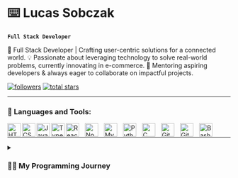 # ⌨️ Lucas Sobczak

**`Full Stack Developer`**

🚀 Full Stack Developer | Crafting user-centric solutions for a connected world.
💡 Passionate about leveraging technology to solve real-world problems, currently innovating in e-commerce.
🌱 Mentoring aspiring developers & always eager to collaborate on impactful projects.


 <p align="left">
      <a href="https://github.com/SobczakL?tab=followers">
         <img alt="followers" title="Follow me on Github" src="https://custom-icon-badges.demolab.com/github/followers/SobczakL?color=236ad3&labelColor=1155ba&style=for-the-badge&logo=person-add&label=Follow&logoColor=white"/></a>
      <a href="https://github.com/SobczakL?tab=repositories&sort=stargazers">
         <img alt="total stars" title="Total stars on GitHub" src="https://custom-icon-badges.demolab.com/github/stars/SobczakL?color=55960c&style=for-the-badge&labelColor=488207&logo=star"/></a>
   </p>

---

### 🧰 Languages and Tools:

<img align="left" alt="HTML" width="30px" style="padding:auto;" src="https://cdn.jsdelivr.net/gh/devicons/devicon/icons/html5/html5-plain.svg" />
<img align="left" alt="CSS" width="30px" style="padding:auto;" src="https://cdn.jsdelivr.net/gh/devicons/devicon/icons/css3/css3-plain.svg" />
<img align="left" alt="JavaScript" width="30px" style="padding:auto;" src="https://cdn.jsdelivr.net/gh/devicons/devicon/icons/javascript/javascript-plain.svg" />
<img align="left" alt="Typescript" width="30px" style="padding:auto;" src="https://cdn.jsdelivr.net/gh/devicons/devicon/icons/typescript/typescript-plain.svg" />
<img align="left" alt="React" width="30px" style="padding-right:10px;" src="https://cdn.jsdelivr.net/gh/devicons/devicon/icons/react/react-original.svg" />
<img align="left" alt="NodeJS" width="30px" style="padding-right:10px;" src="https://cdn.jsdelivr.net/gh/devicons/devicon/icons/nodejs/nodejs-original.svg" />   
<img align="left" alt="MySQL" width="30px" style="padding-right:10px;" src="https://cdn.jsdelivr.net/gh/devicons/devicon/icons/mysql/mysql-original.svg" />  
<img align="left" alt="Python" width="30px" style="padding-right:10px;" src="https://cdn.jsdelivr.net/gh/devicons/devicon/icons/python/python-plain.svg" />
<img align="left" alt="C" width="30px" style="padding-right:10px;" src="https://cdn.jsdelivr.net/gh/devicons/devicon/icons/c/c-original.svg" /> 
<img align="left" alt="Git" width="30px" style="padding-right:10px;" src="https://cdn.jsdelivr.net/gh/devicons/devicon/icons/git/git-original.svg" />
<img align="left" alt="GitHub" width="30px" style="padding-right:10px;" src="https://cdn.jsdelivr.net/gh/devicons/devicon/icons/github/github-original.svg" />
<img align="left" alt="Bash" width="30px" style="padding-right:10px;" src="https://cdn.jsdelivr.net/gh/devicons/devicon/icons/bash/bash-original.svg" />
<br />

---

<details>
 <summary><h3>👨‍💻 My Programming Journey</h3></summary>
 <p>The quiet of the 2020 pandemic was when I first discovered Python. It started as a way to fill time, but I was quickly captivated by the power of programming. Building my first games and websites, I felt the unique satisfaction of creation, which set me on a path of self-directed learning, including exploring Python's OS capabilities and Harvard's CS101.</p>
 <br/>
 <p>
For a while, I didn't consider programming a viable career, mistakenly believing it required an advanced math background. But after a year of dedicated personal projects, the pull was too strong. I decided to overcome my hesitations, committing to a disciplined daily practice of coding, studying, and absorbing knowledge from every available resource.
</p>
 <br/>
 <p>
Balancing my existing career with this intense learning curve was a challenge, prompting me to join a bootcamp for focused growth. That immersive experience was pivotal, helping me overcome hurdles and build the confidence to embrace new technologies rapidly. I'm immensely proud of taking that leap; it's led to profound skill development and a wonderful sense of belonging within the tech community.
</p>
 <br/>
 <p>
This journey continues to transform me. Programming isn't just what I do; it's influenced how I think – fostering greater curiosity, sharper problem-solving, and a resilient spirit. My goal is to keep growing, learning, and eventually contribute as a leader. I eagerly anticipate the future chapters of this ongoing exploration.
</p>
</details>
